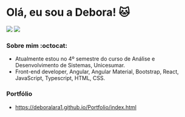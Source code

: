 # Olá, eu sou a Debora! :cat:


[<img src="https://img.shields.io/badge/linkedin-%230077B5.svg?&style=for-the-badge&logo=linkedin&logoColor=white" />](https://www.linkedin.com/in/deboralara/)
[<img src = "https://img.shields.io/badge/WhatsApp-25D366?style=for-the-badge&logo=whatsapp&logoColor=white">](https://api.whatsapp.com/send?1=pt_BR&phone=5541998605554)

### Sobre mim    :octocat: 
- Atualmente estou no 4º semestre do curso de Análise e Desenvolvimento de Sistemas, Unicesumar.
- Front-end developer, Angular, Angular Material, Bootstrap, React, JavaScript, Typescript, HTML, CSS.  

### Portfólio 
- https://deboralara1.github.io/Portfolio/index.html
